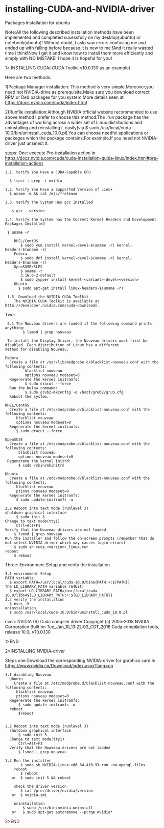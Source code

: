 # installing-CUDA-and-NVIDIA-driver

Packages installation for ubuntu 

   Note:All the following described installation methods have been implemented and completed sucessfully on my desktop(ubuntu) or notebook(ubuntu)! Without doubt, I aslo saw errors confusing me and ended up with falling before because it is new to me !And it really wasted time i think!Now I get it and know how to install them more efficiently and simply with NO MISTAKE! I hope it is hopeful for you!

1> INSTALLING CUDA( CUDA Toolkit v10.0.130 as an example)

Here are two methods:

  1)Package Manager installation: This method is very simple.Moreover,you need not NVIDIA-drive as prerequisite.Make sure you download correct RPM or Deb packages for you system.More details seen at https://docs.nvidia.com/cuda/index.html
  
  
  2)Runfile installation:Although NVIDIA official website recommended to use above method I prefer to choose this method.The .run package has the advantages of working across a wider set of Linux distributions and uninstalling and reinstalling it easily(via 
$ sudo /usr/local/cuda-10.0/bin/uninstall_cuda_10.0.pl).You can choose needful applications or packeges which the package contains.For example.If you need not NVIDIA-driver just unselect it.
   
   steps:
   One: execute Pre-installation action in https://docs.nvidia.com/cuda/cuda-installation-guide-linux/index.html#pre-installation-actions
    
    1.1. Verify You Have a CUDA-Capable GPU
 
      $ lspci | grep -i nvidia
    
    1.2. Verify You Have a Supported Version of Linux
      $ uname -m && cat /etc/*release

    1.3. Verify the System Has gcc Installed

       $ gcc --version

    1.4. Verify the System has the Correct Kernel Headers and Development Packages Installed

     $ uname -r

        RHEL/CentOS 
           $ sudo yum install kernel-devel-$(uname -r) kernel-headers-$(uname -r)
        Fedora
           $ sudo dnf install kernel-devel-$(uname -r) kernel-headers-$(uname -r)
        OpenSUSE/SLES
           $ uname -r
           3.16.6-2-default
           $ sudo zypper install kernel-<variant>-devel=<version>
        Ubuntu
          $ sudo apt-get install linux-headers-$(uname -r)
          
     1.5. Download the NVIDIA CUDA Toolkit
        The NVIDIA CUDA Toolkit is available at http://developer.nvidia.com/cuda-downloads.
 
 Two:
 
     2.1 The Nouveau drivers are loaded if the following command prints anything:
            $ lsmod | grep nouveau
     
     To install the Display Driver, the Nouveau drivers must first be disabled. Each distribution of Linux has a different
    method for disabling Nouveau.
 
    Fedora
      Create a file at /usr/lib/modprobe.d/blacklist-nouveau.conf with the following contents:
             blacklist nouveau
             options nouveau modeset=0
      Regenerate the kernel initramfs:
             $ sudo dracut --force
      Run the below command:
             $ sudo grub2-mkconfig -o /boot/grub2/grub.cfg
      Reboot the system.
   
    RHEL/CentOS
      Create a file at /etc/modprobe.d/blacklist-nouveau.conf with the following contents:
         blacklist nouveau
         options nouveau modeset=0
      Regenerate the kernel initramfs:
         $ sudo dracut --force
    
    OpenSUSE
      Create a file at /etc/modprobe.d/blacklist-nouveau.conf with the following contents:
          blacklist nouveau
          options nouveau modeset=0
     Regenerate the kernel initrd:
          $ sudo /sbin/mkinitrd
   
    Ubuntu
      Create a file at /etc/modprobe.d/blacklist-nouveau.conf with the following contents:
         blacklist nouveau
         ptions nouveau modeset=0
      Regenerate the kernel initramfs:
         $ sudo update-initramfs -u
    
    2.2 Reboot into text mode (runlevel 3)
    shutdown graphical interface 
         $ sudo init 3
    Change to text mode(tty1)
         Ctrl+Alt+F1
    Verify that the Nouveau drivers are not loaded
        $ lsmod | grep nouveau
    Run the installer and follow the on-screen prompts (remember that do not select NVIDIA driver which may causes login errors)
        $ sudo sh cuda_<version>_linux.run
    reboot
        $ reboot

Three: Environment Setup and verify the installation
 
    3.1 environment Setup
    PATH variable
      $ export PATH=/usr/local/cuda-10.0/bin${PATH:+:${PATH}}
    The LD_LIBRARY_PATH variable (64bit)
      $ export LD_LIBRARY_PATH=/usr/local/cuda-10.0/lib64${LD_LIBRARY_PATH:+:${LD_LIBRARY_PATH}}
    3.2 verify the installation
      $ nvcc -V
    uninstallation
      $ sudo /usr/local/cuda-10.0/bin/uninstall_cuda_10.0.pl
nvcc: NVIDIA (R) Cuda compiler driver
Copyright (c) 2005-2018 NVIDIA Corporation
Built on Tue_Jan_10_13:22:03_CDT_2018
Cuda compilation tools, release 10.0, V10.0.130
     

1>END


2>INSTALLING NVIDIA-driver

  Steps one:Download the corresponding NVIDIA-driver for graphics card in https://www.nvidia.cn/Download/index.aspx?lang=cn
  
    1.1 disabling Nouveau
      Ubuntu
        Create a file at /etc/modprobe.d/blacklist-nouveau.conf with the following contents:
         blacklist nouveau
         ptions nouveau modeset=0
      Regenerate the kernel initramfs:
          $ sudo update-initramfs -u
      reboot
          $reboot
      
         
    1.2 Reboot into text mode (runlevel 3)
      shutdown graphical interface 
          $ sudo init 3
      Change to text mode(tty1)
          Ctrl+Alt+F1
      Verify that the Nouveau drivers are not loaded
          $ lsmod | grep nouveau
          
    1.3 Run the installer
           $ sudo sh NVIDIA-Linux-x86_64-410.93.run -no-opengl-files
        reboot
           $ reboot
       or  $ sudo init 5 && reboot
       
        check the driver version
           $ cat /proc/driver/nvidia/version
       or  $ nvidia-smi
      
        uninstallation
            $ sudo /usr/bin/nvidia-uninstall
       or   $ sudo apt-get autoremove --purge nvidia* 
       
2>END
        
         
  


  
  
   



